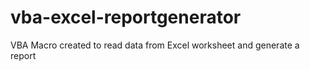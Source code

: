 # vba-excel-reportgenerator
VBA Macro created to read data from Excel worksheet and generate a report
